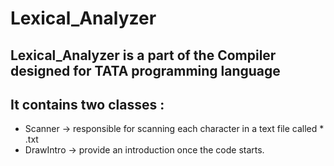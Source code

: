 # Lexical_Analyzer
## Lexical_Analyzer is a part of the Compiler designed for TATA programming language
## It contains two classes :
- Scanner   -> responsible for scanning each character in a text file called * .txt
- DrawIntro -> provide an introduction once the code starts.
